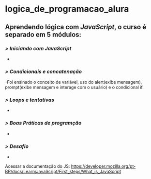 # logica_de_programacao_alura
## Aprendendo lógica com *JavaScript*, o curso é separado em 5 módulos:
### *> Iniciando com JavaScript*
-
### *> Condicionais e concatenação*
-Foi ensinado o conceito de variável, uso do alert(exibe mensagem), prompt(exibe mensagem e interage com o usuário) e o condicional if.
### *> Loops e tentativas*
-
### *> Boas Práticas de programção*
-
### *> Desafio*
-

Acessar a documentação do JS: https://developer.mozilla.org/pt-BR/docs/Learn/JavaScript/First_steps/What_is_JavaScript